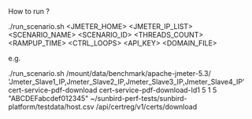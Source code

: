How to run ?

./run_scenario.sh <JMETER_HOME> <JMETER_IP_LIST> <SCENARIO_NAME> <SCENARIO_ID> <THREADS_COUNT> <RAMPUP_TIME> <CTRL_LOOPS> <API_KEY> <DOMAIN_FILE> <pathPrefix>

e.g.

./run_scenario.sh /mount/data/benchmark/apache-jmeter-5.3/ 'Jmeter_Slave1_IP,Jmeter_Slave2_IP,Jmeter_Slave3_IP,Jmeter_Slave4_IP' cert-service-pdf-download cert-service-pdf-download-Id1 5 1 5 "ABCDEFabcdef012345" ~/sunbird-perf-tests/sunbird-platform/testdata/host.csv /api/certreg/v1/certs/download
